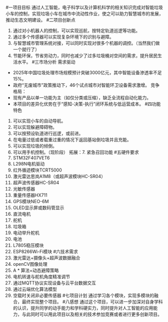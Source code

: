 #一项目目标
通过人工智能，电子科学以及计算机科学的相关知识完成对智能垃圾小车的控制，实现垃圾小车在城市中流动性作业，使之可以助力智慧城市的发展，推动生态文明建设。
#二项目创新点
1. 通过对小机器人的控制，可以实现巡航，按特定轨道巡逻等功能。
2. 通过多个传感器可以实现复杂环境下的识别与避障。
3. 与智慧城市管理系统对接，可以同时实现对很多个机器的调控。（当然我们做一个就行了）
4. 节能环保，节省劳动力，同时也减少了过多垃圾桶对空间的需求，提升居民生活水平。
#三市场分析
需求驱动
- 2025年中国垃圾处理市场规模预计突破3000亿元，其中智能设备渗透率不足15%。
- 政府“无废城市”政策推动下，46个试点城市对智能环卫设备需求激增。
竞争格局：
- 现有产品以单一功能为主（如仅分类或压缩），缺乏全流程自动化能力。
- 本项目的差异化优势在于“感知-决策-执行”闭环系统与低运营成本。
#四功能特色
1. 可以实现小车的自动导航。
2. 可以实现躲避障碍物。
3. 可以按预设轨道进行巡逻，或前进。
4. 在电量过低或者载重过重的情况下返回基站倒垃圾并且充能。
5. 可以实现垃圾的倾倒。
6. 可以用手机控制。（现阶段）
拓展：7. 紧急召回功能
#五硬件要求
1. STM32F407VET6
2. L298N电机驱动
3. 红外循迹模块TCRT5000
4. 激光雷达思岚A1M8（或超声波模块HC-SR04）
5. 超声波传感器HC-SR04
6. 光敏传感器
7. 重量传感器HX711
8. GPS模块NEO-6M
9. OLED显示屏或数码管显示
10. 直流电机
11. 舵机
12. 垃圾箱
13. 电动举升舵机
14. 电池
15. L7805稳压模块
16. ESP8266Wi-Fi模块
#六技术需求
1. 激光雷达+摄像头+超声波数据融合
2. openCV图像处理
3. A * 算法+动态避障策略
4. 电机转速与舵机角度精准调节
5. 通过MQTT协议实现设备与云平台数据交互
6. 通过云端优化算法模型
7. 空载时关闭非必要传感器
#七项目计划
通过学习各个模块，实现多模块的融合，最终实现整个项目。
#八感想
通过这个项目，可以进一步加深对自身学科的认识，提升同学的动手能力和学科硬实力，同时提升对人工智能的应用能力，与此同时可以用此项目以及相关的技术参加竞赛或者进行更多创新项目。
